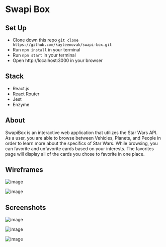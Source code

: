 # Swapi Box

## Set Up
  - Clone down this repo `git clone https://github.com/kayleenovak/swapi-box.git`
  - Run `npm install` in your terminal
  - Run `npm start` in your terminal
  - Open http://localhost:3000 in your browser

## Stack
  - React.js
  - React Router
  - Jest
  - Enzyme

## About
SwapiBox is an interactive web application that utilizes the Star Wars API. As a user, you are able to browse between Vehicles, Planets, and People in order to learn more about the specifics of Star Wars. While browsing, you can favorite and unfavorite cards based on your interests. The favorites page will display all of the cards you chose to favorite in one place. 

## Wireframes
![image](https://user-images.githubusercontent.com/39439089/49846309-daea4a80-fd87-11e8-9880-2bc2350cf49a.png)

![image](https://user-images.githubusercontent.com/39439089/49846295-ce65f200-fd87-11e8-9578-b21ab32ab7f4.png)

## Screenshots
![image](https://user-images.githubusercontent.com/39439089/49846267-a8d8e880-fd87-11e8-9cc8-2aae66a991ca.png)

![image](https://user-images.githubusercontent.com/39439089/49846318-e9d0fd00-fd87-11e8-8a87-cbb3cb096816.png)

![image](https://user-images.githubusercontent.com/39439089/49846347-0c631600-fd88-11e8-88bb-ceb1696a21e9.png)
